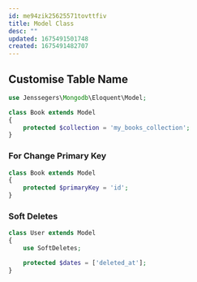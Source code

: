 ```yaml
---
id: me94zik25625571tovttfiv
title: Model Class
desc: ""
updated: 1675491501748
created: 1675491482707
---
```


## Customise Table Name

```php
use Jenssegers\Mongodb\Eloquent\Model;

class Book extends Model
{
    protected $collection = 'my_books_collection';
}
```

### For Change Primary Key

```php
class Book extends Model
{
    protected $primaryKey = 'id';
}
```

### Soft Deletes

```php
class User extends Model
{
    use SoftDeletes;

    protected $dates = ['deleted_at'];
}
```
